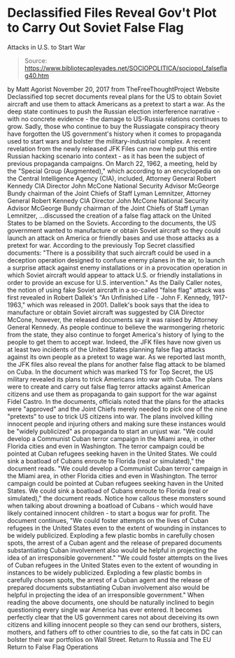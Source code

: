 # Declassified Files Reveal Gov't Plot to Carry Out Soviet False Flag 
Attacks in U.S. to Start War

> Source: https://www.bibliotecapleyades.net/SOCIOPOLITICA/sociopol_falseflag40.htm

by Matt Agorist November 20, 2017
from TheFreeThoughtProject Website
Declassified top secret documents
reveal plans for the US to obtain Soviet aircraft
and use them to attack Americans
as a pretext to start a war.
As the deep state continues to push the Russian election interference narrative - with no concrete evidence - the damage to US-Russia relations continues to grow.
Sadly, those who continue to buy the Russiagate conspiracy theory have forgotten the US government's history when it comes to propaganda used to start wars and bolster the military-industrial complex. A recent revelation from the newly released JFK Files can now help put this entire Russian hacking scenario into context - as it has been the subject of previous propaganda campaigns.
On March 22, 1962, a meeting, held by the "Special Group (Augmented)," which according to an encyclopedia on the Central Intelligence Agency (CIA), included,
Attorney General Robert Kennedy CIA Director John McCone National Security Advisor McGeorge Bundy chairman of the Joint Chiefs of Staff Lyman Lemnitzer,
Attorney General Robert Kennedy
CIA Director John McCone
National Security Advisor McGeorge Bundy
chairman of the Joint Chiefs of Staff Lyman Lemnitzer,
...discussed the creation of a false flag attack on the United States to be blamed on the Soviets.
According to the documents, the US government wanted to manufacture or obtain Soviet aircraft so they could launch an attack on America or friendly bases and use those attacks as a pretext for war.
According to the previously Top Secret classified documents:
"There is a possibility that such aircraft could be used in a deception operation designed to confuse enemy planes in the air, to launch a surprise attack against enemy installations or in a provocation operation in which Soviet aircraft would appear to attack U.S. or friendly installations in order to provide an excuse for U.S. intervention."
As the Daily Caller notes, the notion of using fake Soviet aircraft in a so-called "false flag" attack was first revealed in Robert Dallek's "An Unfinished Life - John F. Kennedy, 1917-1963," which was released in 2001.
Dallek's book says that the idea to manufacture or obtain Soviet aircraft was suggested by CIA Director McCone, however, the released documents say it was raised by Attorney General Kennedy.
As people continue to believe the warmongering rhetoric from the state, they also continue to forget America's history of lying to the people to get them to accept war.
Indeed, the JFK files have now given us at least two incidents of the United States planning false flag attacks against its own people as a pretext to wage war.
As we reported last month, the JFK files also reveal the plans for another false flag attack to be blamed on Cuba. In the document which was marked TS for Top Secret, the US military revealed its plans to trick Americans into war with Cuba.
The plans were to create and carry out false flag terror attacks against American citizens and use them as propaganda to gain support for the war against Fidel Castro.
In the documents, officials noted that the plans for the attacks were "approved" and the Joint Chiefs merely needed to pick one of the nine "pretexts" to use to trick US citizens into war.
The plans involved killing innocent people and injuring others and making sure these instances would be "widely publicized" as propaganda to start an unjust war.
"We could develop a Communist Cuban terror campaign in the Miami area, in other Florida cities and even in Washington. The terror campaign could be pointed at Cuban refugees seeking haven in the United States. We could sink a boatload of Cubans enroute to Florida (real or simulated)," the document reads.
"We could develop a Communist Cuban terror campaign in the Miami area, in other Florida cities and even in Washington. The terror campaign could be pointed at Cuban refugees seeking haven in the United States.
We could sink a boatload of Cubans enroute to Florida (real or simulated)," the document reads.
Notice how callous these monsters sound when talking about drowning a boatload of Cubans - which would have likely contained innocent children - to start a bogus war for profit.
The document continues,
"We could foster attempts on the lives of Cuban refugees in the United States even to the extent of wounding in instances to be widely publicized. Exploding a few plastic bombs in carefully chosen spots, the arrest of a Cuban agent and the release of prepared documents substantiating Cuban involvement also would be helpful in projecting the idea of an irresponsible government."
"We could foster attempts on the lives of Cuban refugees in the United States even to the extent of wounding in instances to be widely publicized.
Exploding a few plastic bombs in carefully chosen spots, the arrest of a Cuban agent and the release of prepared documents substantiating Cuban involvement also would be helpful in projecting the idea of an irresponsible government."
When reading the above documents, one should be naturally inclined to begin questioning every single war America has ever entered.
It becomes perfectly clear that the US government cares not about deceiving its own citizens and killing innocent people so they can send our brothers, sisters, mothers, and fathers off to other countries to die, so the fat cats in DC can bolster their war portfolios on Wall Street.
Return to Russia and The EU
Return to False Flag Operations

